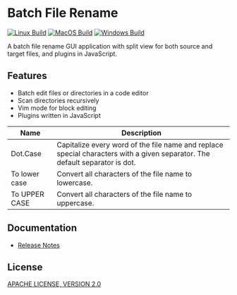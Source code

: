 # Batch File Rename

[![Linux Build](https://github.com/caoccao/BatchFileRename/actions/workflows/linux_build.yml/badge.svg)](https://github.com/caoccao/BatchFileRename/actions/workflows/linux_build.yml) [![MacOS Build](https://github.com/caoccao/BatchFileRename/actions/workflows/macos_build.yml/badge.svg)](https://github.com/caoccao/BatchFileRename/actions/workflows/macos_build.yml) [![Windows Build](https://github.com/caoccao/BatchFileRename/actions/workflows/windows_build.yml/badge.svg)](https://github.com/caoccao/BatchFileRename/actions/workflows/windows_build.yml)

A batch file rename GUI application with split view for both source and target files, and plugins in JavaScript.

## Features

- Batch edit files or directories in a code editor
- Scan directories recursively
- Vim mode for block editing
- Plugins written in JavaScript

| Name          | Description                                                                                                                 |
| ------------- | --------------------------------------------------------------------------------------------------------------------------- |
| Dot.Case      | Capitalize every word of the file name and replace special characters with a given separator. The default separator is dot. |
| To lower case | Convert all characters of the file name to lowercase.                                                                       |
| To UPPER CASE | Convert all characters of the file name to uppercase.                                                                       |

## Documentation

- [Release Notes](docs/release_notes.md)

## License

[APACHE LICENSE, VERSION 2.0](LICENSE)

